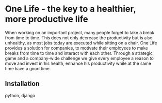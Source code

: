 # One Life - the key to a healthier, more productive life

When working on an important project, many people forget to take a break from time to time. This does not only decrease the productivity but is also unhealthy, as most jobs today are executed while sitting on a chair.
One Life provides a solution for companies, to motivate their employees to make breaks from time to time and interact with each other.
Through a strategic game and a company-wide challenge we give every employee a reason to move and invest in his health, enhance his productivity while at the same time have a good time.

## Installation
python, django
